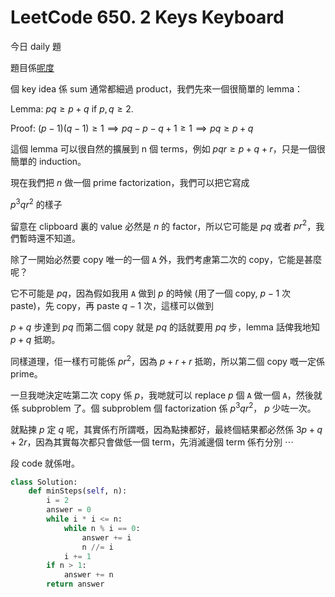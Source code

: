 # LeetCode 650. 2 Keys Keyboard

今日 daily 題

題目係[呢度](https://leetcode.com/problems/2-keys-keyboard)

個 key idea 係 sum 通常都細過 product，我們先來一個很簡單的 lemma：

Lemma: $pq \ge p + q$ if $p, q \ge 2$.

Proof: $(p - 1)(q - 1) \ge 1 \implies pq - p - q + 1 \ge 1 \implies pq \ge p + q$

這個 lemma 可以很自然的擴展到 n 個 terms，例如 $pqr \ge p + q + r$，只是一個很簡單的 induction。

現在我們把 $n$ 做一個 prime factorization，我們可以把它寫成 

$p^3qr^2$ 的樣子

留意在 clipboard 裏的 value 必然是 $n$ 的 factor，所以它可能是 $pq$ 或者 $pr^2$，我們暫時還不知道。

除了一開始必然要 copy 唯一的一個 `A` 外，我們考慮第二次的 copy，它能是甚麼呢？

它不可能是 $pq$，因為假如我用 `A` 做到 $p$ 的時候 (用了一個 copy, $p-1$ 次 paste)，先 copy，再 paste $q-1$ 次，這樣可以做到

$p+q$ 步達到 $pq$ 而第二個 copy 就是 $pq$ 的話就要用 $pq$ 步，lemma 話俾我地知 $p+q$ 抵啲。

同樣道理，佢一樣冇可能係 $pr^2$，因為 $p+r+r$ 抵啲，所以第二個 copy 嘅一定係 prime。

一旦我哋決定咗第二次 copy 係 $p$，我哋就可以 replace $p$ 個 `A` 做一個 `A`，然後就係 subproblem 了。個 subproblem 個 factorization 係 $p^3qr^2$， $p$ 少咗一次。

就點揀 $p$ 定 $q$ 呢，其實係冇所謂嘅，因為點揀都好，最終個結果都必然係 $3p + q + 2r$，因為其實每次都只會做低一個 term，先消滅邊個 term 係冇分別 ⋯

段 code 就係咁。

```py
class Solution:
    def minSteps(self, n):
        i = 2
        answer = 0 
        while i * i <= n:
            while n % i == 0:
                answer += i
                n //= i
            i += 1
        if n > 1:
            answer += n
        return answer
```